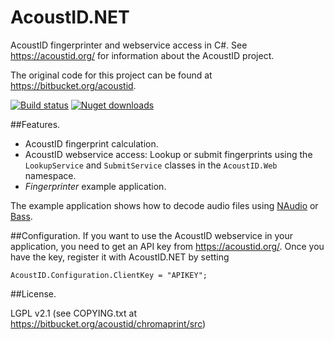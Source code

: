 AcoustID.NET
============

AcoustID fingerprinter and webservice access in C#. See https://acoustid.org/ for information about the AcoustID project.

The original code for this project can be found at https://bitbucket.org/acoustid.

[![Build status](https://ci.appveyor.com/api/projects/status/acmm1n366k8erqnj?svg=true)](https://ci.appveyor.com/project/wo80/acoustid-net)
[![Nuget downloads](http://wo80.bplaced.net/php/badges/nuget-dt-acoustid-net.svg)](https://www.nuget.org/packages/AcoustID.NET)

##Features.
* AcoustID fingerprint calculation.
* AcoustID webservice access:
  Lookup or submit fingerprints using the ```LookupService``` and ```SubmitService``` classes in the ```AcoustID.Web``` namespace.
* *Fingerprinter* example application.

The example application shows how to decode audio files using [NAudio](https://github.com/naudio/NAudio) or [Bass](http://www.un4seen.com/bass.html).

##Configuration.
If you want to use the AcoustID webservice in your application, you need to get an API key from https://acoustid.org/. Once you have the key, register it with AcoustID.NET by setting
```
AcoustID.Configuration.ClientKey = "APIKEY";
```

##License.

LGPL v2.1 (see COPYING.txt at https://bitbucket.org/acoustid/chromaprint/src)
